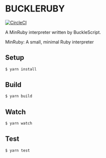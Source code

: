 
# BUCKLERUBY

[![CircleCI](https://circleci.com/gh/cedretaber/buckleruby.svg?style=svg)](https://circleci.com/gh/cedretaber/buckleruby)

A MinRuby interpreter written by BuckleScript.

MinRuby: A small, minimal Ruby interpreter

## Setup

```bash
$ yarn install
``` 

## Build

```bash
$ yarn build
```

## Watch

```bash
$ yarn watch
```

## Test

```bash
$ yarn test
```